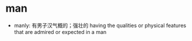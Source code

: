 # man

- manly: 有男子汉气概的；强壮的 having the qualities or physical features that are admired or expected in a man
